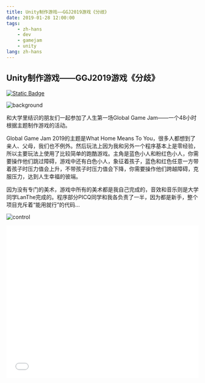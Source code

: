 ```yaml
---
title: Unity制作游戏——GGJ2019游戏《分歧》
date: 2019-01-28 12:00:00
tags: 
    - zh-hans
    - dev
    - gamejam
    - unity
lang: zh-hans
---
```


## Unity制作游戏——GGJ2019游戏《分歧》

[![Static Badge](https://img.shields.io/badge/WebGL-Play_Now-green?logo=html5)](https://cdn.brightgames.top/webgl/webGL/index.html)

![background](https://cdn.brightgames.top/wp-content/uploads/2019/01/TIM%E5%9B%BE%E7%89%8720190126155537.png)

和大学里结识的朋友们一起参加了人生第一场Global Game Jam——一个48小时根据主题制作游戏的活动。

Global Game Jam 2019的主题是What Home Means To You，很多人都想到了亲人、父母，我们也不例外。然后玩法上因为我和另外一个程序基本上是零经验，所以主要玩法上使用了比较简单的跑酷游戏。主角是蓝色小人和粉红色小人，你需要操作他们跳过障碍，游戏中还有白色小人，象征着孩子，蓝色和红色任意一方带着孩子时压力值会上升，不带孩子时压力值会下降，你需要操作他们跨越障碍，克服压力，达到人生幸福的彼端。

因为没有专门的美术，游戏中所有的美术都是我自己完成的，音效和音乐则是大学同学LanThe完成的。程序部分PICQ同学和我各负责了一半，因为都是新手，整个项目充斥着“能用就行”的代码...

![control](https://cdn.brightgames.top/wp-content/uploads/2019/01/2019-01-28-2-1.png)

<iframe src="//player.bilibili.com/player.html?aid=41895749&bvid=BV1xt411t7a1&cid=73556378&p=1" scrolling="no" border="0" frameborder="no" framespacing="0" allowfullscreen="true" width="100%" height="400"> </iframe>
